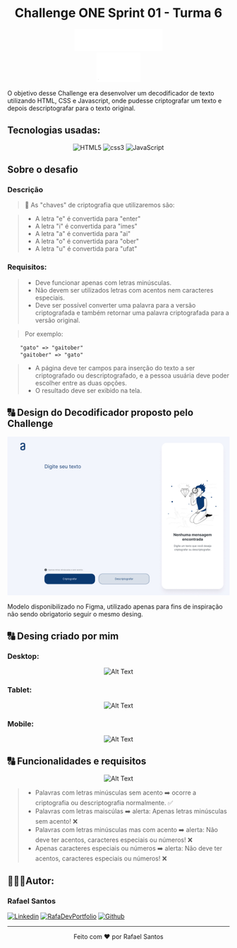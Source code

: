 <h1 align="center">Challenge ONE Sprint 01 - Turma 6</h1>

<div align="center"><img src="./.github/logo-aluralatam-oracle.svg" width="200"/></div>
<div align="center"><img src="./.github/logo-one.png" width="100"/></div>

<p>
    O objetivo desse Challenge era desenvolver um decodificador de texto utilizando HTML, CSS e Javascript, onde pudesse criptografar um texto e depois descriptografar para o texto original.
</p>

## Tecnologias usadas:
<div align="center">
  <img src="https://img.shields.io/badge/HTML5-E34F26?style=for-the-badge&logo=html5&logoColor=white" alt="HTML5" />
  <img src="https://img.shields.io/badge/CSS3-1572B6?style=for-the-badge&logo=css3&logoColor=white" alt="css3" />
  <img src="https://img.shields.io/badge/JavaScript-F7DF1E?style=for-the-badge&logo=javascript&logoColor=black" alt="JavaScript" />
</div>

## Sobre o desafio
### Descrição


> 🔑 As "chaves" de criptografia que utilizaremos são:

> - A letra "e" é convertida para "enter"
> - A letra "i" é convertida para "imes"
> - A letra "a" é convertida para "ai"
> - A letra "o" é convertida para "ober"
> - A letra "u" é convertida para "ufat"

### Requisitos:
> - Deve funcionar apenas com letras minúsculas.
> - Não devem ser utilizados letras com acentos nem caracteres especiais.
> - Deve ser possível converter uma palavra para a versão criptografada e também retornar uma palavra criptografada para a versão original.

> Por exemplo:
```Js
    "gato" => "gaitober"
    "gaitober" => "gato"
```

> - A página deve ter campos para inserção do texto a ser criptografado ou descriptografado, e a pessoa usuária deve poder escolher entre as duas opções.
> - O resultado deve ser exibido na tela.

## 🔠 Design do Decodificador proposto pelo Challenge
<div align="center">
    <img src="./.github/layout-challenge.jpg" alt="Layout do Challenge Decodificador de Texto">
</div>
<p>
    Modelo disponibilizado no Figma, utilizado apenas para fins de inspiração não sendo obrigatorio seguir o mesmo desing.
</p>

## 🔠 Desing criado por mim

### Desktop:
<div align="center">
  <img src="./.github/desktop-design.gif" alt="Alt Text">
</div>

### Tablet:

<div align="center">
  <img src="./.github/tablet.design.gif" alt="Alt Text">
</div>


### Mobile:

<div align="center">
  <img src="./.github/mobile-desing.gif" alt="Alt Text">
</div>

## 🔠 Funcionalidades e requisitos

<div align="center">
  <img src="./.github/testing-the-features.gif" alt="Alt Text">
</div>

> - Palavras com letras minúsculas sem acento ➡️ ocorre a criptografia ou descriptografia normalmente. ✅
> - Palavras com letras maiscúlas ➡️ alerta: Apenas letras minúsculas sem acento! ❌
> - Palavras com letras minúsculas mas com acento ➡️ alerta: Não deve ter acentos, caracteres especiais ou números! ❌
> - Apenas caracteres especiais ou números ➡️ alerta: Não deve ter acentos, caracteres especiais ou números! ❌

## 👨🏻‍💻Autor:
### Rafael Santos
[![Linkedin](https://img.shields.io/badge/LinkedIn-0077B5?style=for-the-badge&logo=linkedin&logoColor=white)](https://www.linkedin.com/in/raafaelsantos/)
[![RafaDevPortfolio](https://img.shields.io/badge/RafaDevPortfolio-FF1B2D?style=for-the-badge&logo=Brave&logoColor=green&labelColor=black&color=green)](https://rafaelsanntos.github.io/Rafa-Dev-Portfolio/)
[![Github](https://img.shields.io/badge/Github-0077B5?style=for-the-badge&logo=github&logoColor=white&color=black)](https://github.com/rafaelsanntos)

---
<p align="center">
    Feito com ♥ por Rafael Santos
</p>